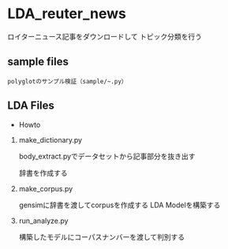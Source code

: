 # LDA_reuter_news

ロイターニュース記事をダウンロードして
トピック分類を行う

## sample files

    polyglotのサンプル検証（sample/~.py）

## LDA Files

* Howto
1. make_dictionary.py

    body_extract.pyでデータセットから記事部分を抜き出す

    辞書を作成する

1. make_corpus.py

    gensimに辞書を渡してcorpusを作成する
    LDA Modelを構築する

1. run_analyze.py

    構築したモデルにコーパスナンバーを渡して判別する
